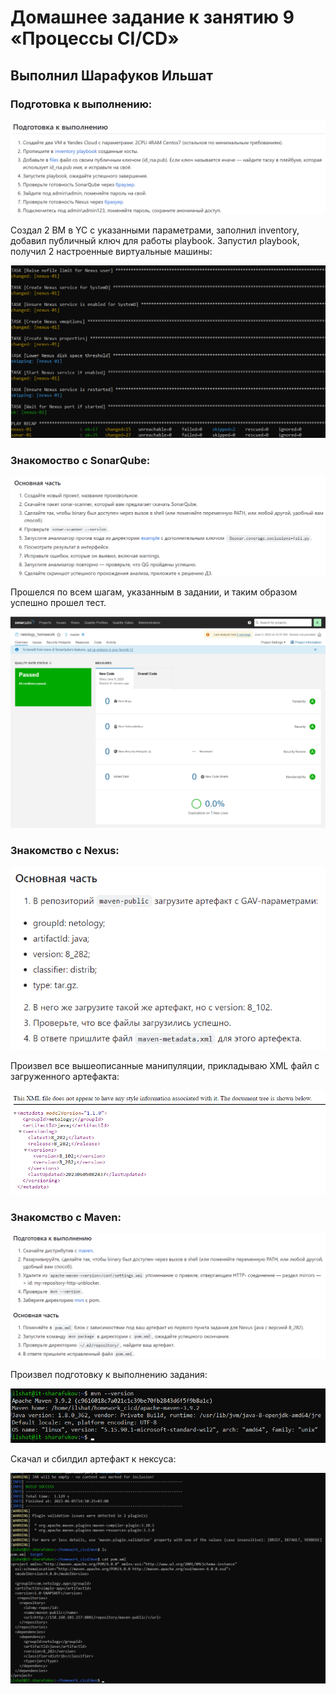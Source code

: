 # Домашнее задание к занятию 9 «Процессы CI/CD»

## Выполнил Шарафуков Ильшат

### Подготовка к выполнению:

![prepare_work](img/1_1.png)

Создал 2 ВМ в YC с указанными параметрами, заполнил inventory, добавил публичный ключ для работы playbook. 
Запустил playbook, получил 2 настроенные виртуальные машины:

![ansible_playbook](img/1_2.png)

### Знакомоство с SonarQube:

![sonar_task](img/1_3.png)

Прошелся по всем шагам, указанным в задании, и таким образом успешно прошел тест. 

![sonar_result](img/1_4.png)

### Знакомство с Nexus:

![nexus_task](img/1_5.png)

Произвел все вышеописанные манипуляции, прикладываю XML файл с загруженного артефакта:

![nexus_result](img/1_6.png)

### Знакомство с Maven:

![maven_task](img/1_7.png)

Произвел подготовку к выполнению задания:

![maven_prepare_result](img/1_8.png)

Скачал и сбилдил артефакт к нексуса:

![maven_result](img/1_9.png)


